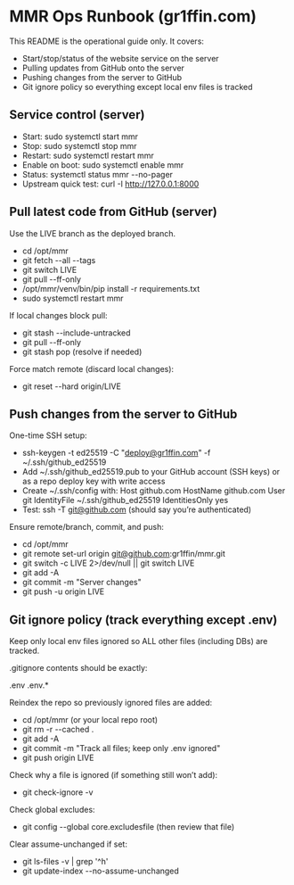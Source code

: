# MMR Ops Runbook (gr1ffin.com)

This README is the operational guide only. It covers:
- Start/stop/status of the website service on the server
- Pulling updates from GitHub onto the server
- Pushing changes from the server to GitHub
- Git ignore policy so everything except local env files is tracked

## Service control (server)
- Start: sudo systemctl start mmr
- Stop: sudo systemctl stop mmr
- Restart: sudo systemctl restart mmr
- Enable on boot: sudo systemctl enable mmr
- Status: systemctl status mmr --no-pager
- Upstream quick test: curl -I http://127.0.0.1:8000

## Pull latest code from GitHub (server)
Use the LIVE branch as the deployed branch.
- cd /opt/mmr
- git fetch --all --tags
- git switch LIVE
- git pull --ff-only
- /opt/mmr/venv/bin/pip install -r requirements.txt
- sudo systemctl restart mmr

If local changes block pull:
- git stash --include-untracked
- git pull --ff-only
- git stash pop (resolve if needed)

Force match remote (discard local changes):
- git reset --hard origin/LIVE

## Push changes from the server to GitHub
One-time SSH setup:
- ssh-keygen -t ed25519 -C "deploy@gr1ffin.com" -f ~/.ssh/github_ed25519
- Add ~/.ssh/github_ed25519.pub to your GitHub account (SSH keys) or as a repo deploy key with write access
- Create ~/.ssh/config with:
  Host github.com
    HostName github.com
    User git
    IdentityFile ~/.ssh/github_ed25519
    IdentitiesOnly yes
- Test: ssh -T git@github.com (should say you’re authenticated)

Ensure remote/branch, commit, and push:
- cd /opt/mmr
- git remote set-url origin git@github.com:gr1ffin/mmr.git
- git switch -c LIVE 2>/dev/null || git switch LIVE
- git add -A
- git commit -m "Server changes"
- git push -u origin LIVE

## Git ignore policy (track everything except .env)
Keep only local env files ignored so ALL other files (including DBs) are tracked.

.gitignore contents should be exactly:

.env
.env.*

Reindex the repo so previously ignored files are added:
- cd /opt/mmr (or your local repo root)
- git rm -r --cached .
- git add -A
- git commit -m "Track all files; keep only .env ignored"
- git push origin LIVE

Check why a file is ignored (if something still won’t add):
- git check-ignore -v <path>

Check global excludes:
- git config --global core.excludesfile (then review that file)

Clear assume-unchanged if set:
- git ls-files -v | grep '^h'
- git update-index --no-assume-unchanged <path>
